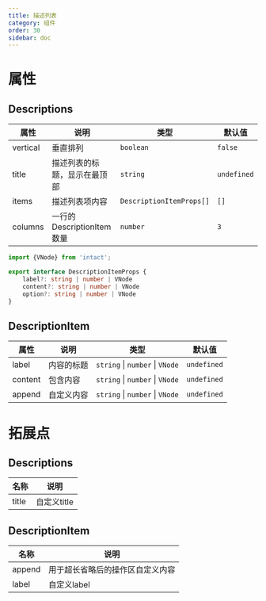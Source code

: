 ```yaml
---
title: 描述列表
category: 组件
order: 30
sidebar: doc
---
```


# 属性

## Descriptions

| 属性 | 说明 | 类型 | 默认值 |
| --- | --- | --- | --- |
| vertical | 垂直排列 | `boolean` | `false` |
| title | 描述列表的标题，显示在最顶部 | `string` | `undefined` |
| items | 描述列表项内容 | `DescriptionItemProps[]` | `[]` |
| columns | 一行的 DescriptionItem 数量 | `number` | `3` |

```ts
import {VNode} from 'intact';

export interface DescriptionItemProps {
    label?: string | number | VNode
    content?: string | number | VNode
    option?: string | number | VNode
}
```

## DescriptionItem

| 属性 | 说明 | 类型 | 默认值 |
| --- | --- | --- | --- |
| label | 内容的标题 | `string` &#124; `number` &#124; `VNode` | `undefined` |
| content | 包含内容 | `string` &#124; `number` &#124; `VNode` | `undefined` |
| append | 自定义内容 | `string` &#124; `number` &#124; `VNode` | `undefined` |

# 拓展点

## Descriptions

| 名称 | 说明 
| --- | --- | 
| title | 自定义title | 

## DescriptionItem

| 名称 | 说明 
| --- | --- | 
| append | 用于超长省略后的操作区自定义内容 | 
| label | 自定义label | 